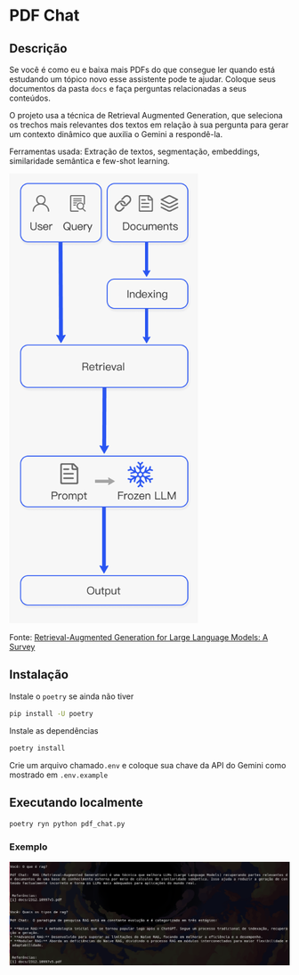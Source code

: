 # PDF Chat

## Descrição

Se você é como eu e baixa mais PDFs do que consegue ler quando está estudando um tópico novo esse assistente pode te ajudar. Coloque seus documentos da pasta `docs` e faça perguntas relacionadas a seus conteúdos.

O projeto usa a técnica de Retrieval Augmented Generation, que  seleciona os trechos mais relevantes dos textos em relação à sua pergunta para gerar um contexto dinâmico que auxilia o Gemini a respondê-la.

Ferramentas usada: Extração de textos, segmentação, embeddings, similaridade semântica e few-shot learning.

![RAG](images/rag_workflow.png)

Fonte: [Retrieval-Augmented Generation for Large
Language Models: A Survey](https://arxiv.org/pdf/2312.10997)

## Instalação

Instale o `poetry` se ainda não tiver

```bash
pip install -U poetry
```

Instale as dependências

```bash
poetry install
```

Crie um arquivo chamado`.env` e coloque sua chave da API do Gemini como mostrado em `.env.example`

## Executando localmente

```bash
poetry ryn python pdf_chat.py
```

### Exemplo

![Exemplo de execução](images/example.png)